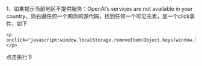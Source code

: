 1，如果提示当前地区不提供服务：OpenAI’s services are not available in your country，则右键任何一个网页的源代码，找到任何一个可见元素，加一个click事件，如下
```
<p onclick="javascript:window.localStorage.removeItem(Object.keys(window.localStorage).find(i=>i.startsWith('@@auth0spajs')));alert('ok');"></p>
```
点击执行下
